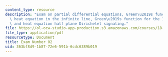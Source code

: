 ```yaml
---
content_type: resource
description: "Exam on partial differential equations, Green\u2019s function for the\
  \ heat equation in the infinite line, Green\u2019s function for the 1-D heat equation,\
  \ and heat equation half plane Dirichelet signaling."
file: https://ol-ocw-studio-app-production.s3.amazonaws.com/courses/18-306-advanced-partial-differential-equations-with-applications-fall-2009/363bf8d91b8772e6591b6cdc6389b019_MIT18_306f09_exam02.pdf
file_type: application/pdf
resourcetype: Document
title: Exam Number 02
uid: 363bf8d9-1b87-72e6-591b-6cdc6389b019
---
```

